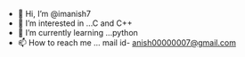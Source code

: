 - 👋 Hi, I’m @imanish7
- 👀 I’m interested in ...C and C++
- 🌱 I’m currently learning ...python
- 📫 How to reach me ... mail id- anish00000007@gmail.com

<!---
imanish7/imanish7 is a ✨ special ✨ repository because its `README.md` (this file) appears on your GitHub profile.
You can click the Preview link to take a look at your changes.
--->

